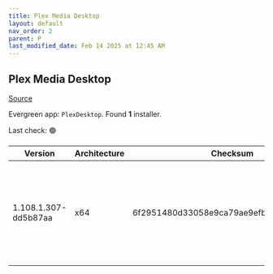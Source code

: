 ```yaml
---
title: Plex Media Desktop
layout: default
nav_order: 2
parent: P
last_modified_date: Feb 14 2025 at 12:45 AM
---
```


## Plex Media Desktop

[Source](https://www.plex.tv/media-server-downloads/)

Evergreen app: `PlexDesktop`. Found **1** installer.

Last check: 🟢

| Version              | Architecture | Checksum                                 | URI                                                                                                                                                                                                                  |
| -------------------- | ------------ | ---------------------------------------- | -------------------------------------------------------------------------------------------------------------------------------------------------------------------------------------------------------------------- |
| 1.108.1.307-dd5b87aa | x64          | 6f2951480d33058e9ca79ae9efbe2121d61aee85 | [https://downloads.plex.tv/plex-desktop/1.108.1.307-dd5b87aa/windows/Plex-1.108.1.307-dd5b87aa-x86_64.exe](https://downloads.plex.tv/plex-desktop/1.108.1.307-dd5b87aa/windows/Plex-1.108.1.307-dd5b87aa-x86_64.exe) |
